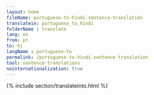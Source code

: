```yaml
---
layout: home
fileName: portuguese-to-hindi-sentence-translation
translatein: portuguese_to_hindi
folderName : translate
lang: en
from: pt
to: hi
langName : portuguese-to
permalink: /portuguese-to-hindi-sentence-translation
tool: sentence-translations
nointernationalization: true
---
```

{% include section/translateinto.html %}
